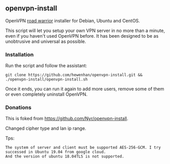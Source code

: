 ## openvpn-install
OpenVPN [road warrior](http://en.wikipedia.org/wiki/Road_warrior_%28computing%29) installer for Debian, Ubuntu and CentOS.

This script will let you setup your own VPN server in no more than a minute, even if you haven't used OpenVPN before. It has been designed to be as unobtrusive and universal as possible.

### Installation
Run the script and follow the assistant:

`git clone https://github.com/hewenhan/openvpn-install.git && ./openvpn-install/openvpn-install.sh`

Once it ends, you can run it again to add more users, remove some of them or even completely uninstall OpenVPN.


### Donations

This is foked from https://github.com/Nyr/openvpn-install.

Changed cipher type and lan ip range.

Tps:

```
The system of server and client must be supported AES-256-GCM. I try successed in Ubuntu 19.04 from google cloud.
And the version of ubuntu 18.04TLS is not supported.
```

